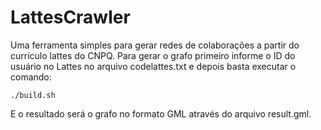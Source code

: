 LattesCrawler
=============

Uma ferramenta simples para gerar redes de colaborações a partir do currículo lattes do CNPQ. Para gerar o grafo primeiro informe o ID do usuário no Lattes no arquivo codelattes.txt e depois basta executar o comando:

```
./build.sh
```

E o resultado será o grafo no formato GML através do arquivo result.gml.
